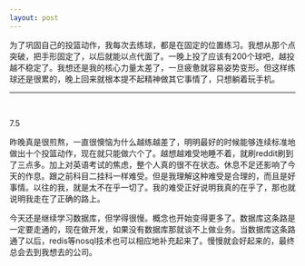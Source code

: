 ```yaml
---
layout: post
---
```


为了巩固自己的投篮动作，我每次去练球，都是在固定的位置练习。我想从那个点突破，把手形固定了，以后就能以点代面了。一晚上投了应该有200个球吧，越投越不稳定了。我想还是我的核心力量太差了，一旦疲惫就容易姿势变形。但这样练球还是很累的，晚上回来就根本提不起精神做其它事情了，只想躺着玩手机。

---
<br />

7.5

昨晚真是很煎熬，一直很懊恼为什么越练越差了，明明最好的时候能够连续标准地做出十个投篮动作，现在就只能做六个了。越想越难受地睡不着，就刷reddit刷到了三点多。加上对英语考试的焦虑，整个人真的很不在状态。休息不足还影响了今天的作息。跟之前科目二挂科一样难受。但是我理解这种难受是合理的，而且是好事情。以往的我，就是太不在乎一切了。我的难受正好说明我真的在乎了，那也就说明我走在了正确的路上。

今天还是继续学习数据库，但学得很慢。概念也开始变得更多了。数据库这条路是一定要走通的，现在做开发，如果没有数据库那就谈不上做业务。当数据库这条路通了以后，redis等nosql技术也可以相应地补充起来了。慢慢就会好起来的，最终总会去到我想去的公司。
